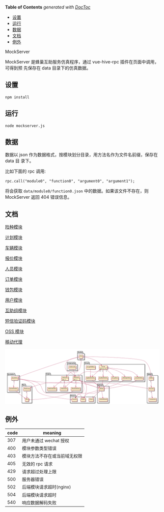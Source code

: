 <!-- START doctoc generated TOC please keep comment here to allow auto update -->
<!-- DON'T EDIT THIS SECTION, INSTEAD RE-RUN doctoc TO UPDATE -->
**Table of Contents**  *generated with [DocToc](https://github.com/thlorenz/doctoc)*

- [设置](#%E8%AE%BE%E7%BD%AE)
- [运行](#%E8%BF%90%E8%A1%8C)
- [数据](#%E6%95%B0%E6%8D%AE)
- [文档](#%E6%96%87%E6%A1%A3)
- [例外](#%E4%BE%8B%E5%A4%96)

<!-- END doctoc generated TOC please keep comment here to allow auto update -->

MockServer

MockServer 是蜂巢互助服务仿真程序，通过 vue-hive-rpc 插件在页面中调用，可得到预
先保存在 data 目录下的仿真数据。

设置
----

    npm install


运行
----

    node mockserver.js

数据
----

数据以 json 作为数据格式，按模块划分目录，用方法名作为文件名前缀，保存在 data 目
录下。

比如下面的 rpc 调用:

    rpc.call("module0", "function0", "argument0", "argument1");

将会获取 `data/module0/function0.json` 中的数据。如果该文件不存在，则 MockServer
返回 404 错误信息。

文档
----

[险种模块](doc/project.md)

[计划模块](doc/plan.md)

[车辆模块](doc/vehicle.md)

[报价模块](doc/quotation.md)

[人员模块](doc/person.md)

[订单模块](doc/order.md)

[钱包模块](doc/wallet.md)

[用户模块](doc/profile.md)

[互助组模块](doc/group.md)

[短信验证码模块](doc/checkcode.md)

[OSS 模块](doc/oss.md)

[移动代理](doc/mobile.md)

![模块结构图](img/models.png)

例外
----

| code | meaning                      |
| ---- | ----                         |
| 307  | 用户未通过 wechat 授权       |
| 400  | 模块参数类型错误             |
| 403  | 模块方法不存在或当前域无权限 |
| 405  | 无效的 rpc 请求              |
| 429  | 请求超过处理上限             |
| 500  | 服务器错误                   |
| 502  | 后端模块请求超时(nginx)      |
| 504  | 后端模块请求超时             |
| 540  | 响应数据解码失败             |
